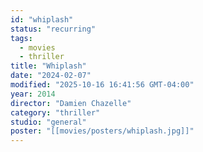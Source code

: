 ```yaml
---
id: "whiplash"
status: "recurring"
tags:
  - movies
  - thriller
title: "Whiplash"
date: "2024-02-07"
modified: "2025-10-16 16:41:56 GMT-04:00"
year: 2014
director: "Damien Chazelle"
category: "thriller"
studio: "general"
poster: "[[movies/posters/whiplash.jpg]]"
---
```

